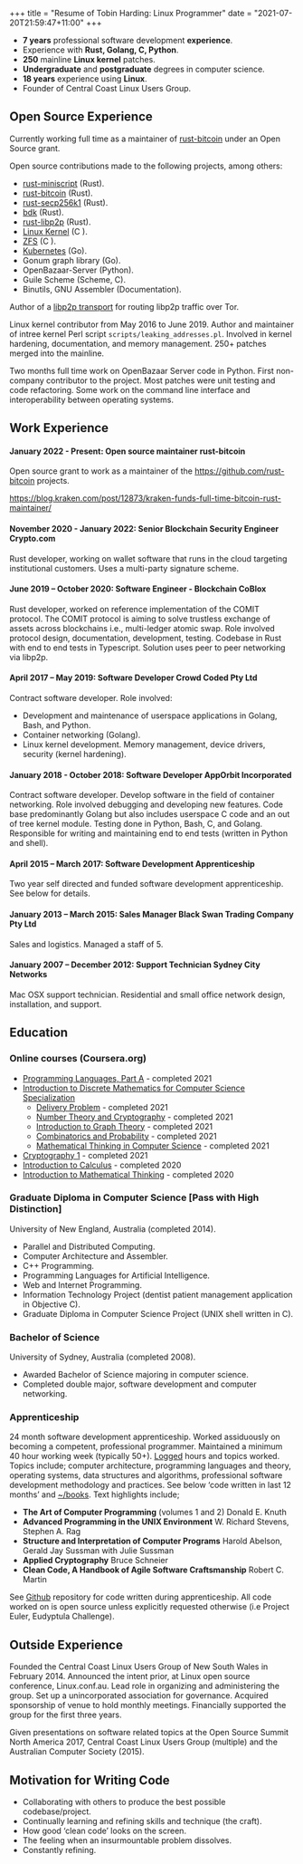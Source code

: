 +++
title = "Resume of Tobin Harding: Linux Programmer"
date = "2021-07-20T21:59:47+11:00"
+++

* **7 years** professional software development **experience**.
* Experience with **Rust, Golang, C, Python**.
* **250** mainline **Linux kernel** patches.
* **Undergraduate** and **postgraduate** degrees in computer science.
* **18 years** experience using **Linux**.
* Founder of Central Coast Linux Users Group.

## Open Source Experience

Currently working full time as a maintainer of [rust-bitcoin](https://github.com/rust-bitcoin) under
an Open Source grant.

Open source contributions made to the following projects, among others:

* [rust-miniscript](https://github.com/rust-bitcoin/rust-miniscript) (Rust).
* [rust-bitcoin](https://github.com/rust-bitcoin/rust-bitcoin) (Rust).
* [rust-secp256k1](https://github.com/rust-bitcoin/rust-secp256k1) (Rust).
* [bdk](https://github.com/bitcoindevkit/bdk) (Rust).
* [rust-libp2p](https://github.com/libp2p/rust-libp2p) (Rust).
* [Linux Kernel](http://git.kernel.org/cgit/linux/kernel/git/torvalds/linux.git/log/?qt=grep&q=me%40tobin.cc)
 (C ).
* [ZFS](https://github.com/pulls?utf8=%E2%9C%93&q=is%3Apr+author%3Atcharding+zfs+) (C ).
* [Kubernetes](https://github.com/pulls?utf8=%E2%9C%93&q=is%3Apr+author%3Atcharding+kubernetes+) (Go).
* Gonum graph library (Go).
* OpenBazaar-Server (Python).
* Guile Scheme (Scheme, C).
* Binutils, GNU Assembler (Documentation).

Author of a [libp2p transport](https://github.com/comit-network/rust-libp2p-tokio-socks5) for
routing libp2p traffic over Tor.

Linux kernel contributor from May 2016 to June 2019. Author and maintainer of
intree kernel Perl script `scripts/leaking_addresses.pl`. Involved in kernel
hardening, documentation, and memory management. 250+ patches merged into the
mainline. 

Two months full time work on OpenBazaar Server code in Python. First non-company
contributor to the project. Most patches were unit testing and code refactoring.
Some work on the command line interface and interoperability between operating
systems.

## Work Experience

#### January 2022 - Present: **Open source maintainer** rust-bitcoin

Open source grant to work as a maintainer of the https://github.com/rust-bitcoin projects.

https://blog.kraken.com/post/12873/kraken-funds-full-time-bitcoin-rust-maintainer/

#### November 2020 - January 2022: **Senior Blockchain Security Engineer** Crypto.com

Rust developer, working on wallet software that runs in the cloud targeting
institutional customers. Uses a multi-party signature scheme.

#### June 2019 – October 2020: **Software Engineer - Blockchain** CoBlox

Rust developer, worked on reference implementation of the COMIT protocol. The
COMIT protocol is aiming to solve trustless exchange of assets across
blockchains i.e., multi-ledger atomic swap. Role involved protocol design,
documentation, development, testing. Codebase in Rust with end to end tests
in Typescript. Solution uses peer to peer networking via libp2p.

#### April 2017 – May 2019: **Software Developer** Crowd Coded Pty Ltd

Contract software developer. Role involved:
- Development and maintenance of userspace applications in Golang, Bash, and Python.
- Container networking (Golang).
- Linux kernel development.  Memory management, device drivers, security (kernel
hardening).

#### January 2018 - October 2018: **Software Developer** AppOrbit Incorporated

Contract software developer. Develop software in the field of container
networking. Role involved debugging and developing new features. Code base
predominantly Golang but also includes userspace C code and an out of tree
kernel module. Testing done in Python, Bash, C, and Golang. Responsible for
writing and maintaining end to end tests (written in Python and shell).

#### April 2015 – March 2017: **Software Development Apprenticeship**

Two year self directed and funded software development apprenticeship. See below
for details.

#### January 2013 – March 2015: **Sales Manager** Black Swan Trading Company Pty Ltd

Sales and logistics. Managed a staff of 5.

#### January 2007 – December 2012: **Support Technician** Sydney City Networks

Mac OSX support technician. Residential and small office network design,
installation, and support.

## Education

### Online courses (Coursera.org)

* [Programming Languages, Part A](https://www.coursera.org/learn/programming-languages) - completed 2021
* [Introduction to Discrete Mathematics for Computer Science Specialization](https://www.coursera.org/specializations/discrete-mathematics)
  * [Delivery Problem](https://www.coursera.org/learn/delivery-problem) - completed 2021
  * [Number Theory and Cryptography](https://www.coursera.org/learn/number-theory-cryptography) - completed 2021
  * [Introduction to Graph Theory](https://www.coursera.org/learn/graphs) - completed 2021
  * [Combinatorics and Probability](https://www.coursera.org/learn/combinatorics) - completed 2021
  * [Mathematical Thinking in Computer Science](https://www.coursera.org/learn/what-is-a-proof) - completed 2021
* [Cryptography 1](https://www.coursera.org/learn/crypto) - completed 2021
* [Introduction to Calculus](https://www.coursera.org/learn/introduction-to-calculus) - completed 2020
* [Introduction to Mathematical Thinking](https://www.coursera.org/learn/mathematical-thinking/) - completed 2020


### Graduate Diploma in Computer Science [Pass with High Distinction]

University of New England, Australia (completed 2014).

* Parallel and Distributed Computing.
* Computer Architecture and Assembler.
* C++ Programming.
* Programming Languages for Artificial Intelligence.
* Web and Internet Programming.
* Information Technology Project (dentist patient management application in Objective C).
* Graduate Diploma in Computer Science Project (UNIX shell written in C).

### Bachelor of Science

University of Sydney, Australia (completed 2008).

* Awarded Bachelor of Science majoring in computer science.
* Completed double major, software development and computer networking.

### Apprenticeship

24 month software development apprenticeship.  Worked assiduously on becoming a
competent, professional programmer.  Maintained a minimum 40 hour working week
(typically 50+).
 [Logged](https://github.com/tcharding/work-logs) hours and topics
worked.  Topics include; computer architecture,
programming languages and theory, operating systems, data structures
and algorithms, professional software development methodology and practices.  See
below ‘code written in last 12 months’ and
[~/books](http://tobin.cc/reading-list).  Text highlights include;

* **The Art of Computer Programming** (volumes 1 and 2) Donald E. Knuth
* **Advanced Programming in the UNIX Environment** W. Richard Stevens, Stephen A. Rag
* **Structure and Interpretation of Computer Programs** Harold Abelson, Gerald
  Jay Sussman with Julie Sussman
* **Applied Cryptography** Bruce Schneier
* **Clean Code, A Handbook of Agile Software Craftsmanship** Robert C. Martin

See [Github](https://github.com/tcharding/self_learning) repository for code
written during apprenticeship.  All code worked on is open source unless
explicitly requested otherwise (i.e Project Euler, Eudyptula Challenge).

## Outside Experience

Founded the Central Coast Linux Users Group of New South Wales in
February 2014.  Announced the intent prior, at Linux open source
conference, Linux.conf.au.  Lead role in organizing and administering
the group.  Set up a unincorporated association for
governance.  Acquired sponsorship of venue to hold monthly
meetings.  Financially supported the group for the first three years.

Given presentations on software related topics at the Open Source Summit North
America 2017, Central Coast Linux Users Group (multiple) and the Australian
Computer Society (2015).

## Motivation for Writing Code

* Collaborating with others to produce the best possible codebase/project.
* Continually learning and refining skills and technique (the craft).
* How good ‘clean code’ looks on the screen.
* The feeling when an insurmountable problem dissolves.
* Constantly refining.
